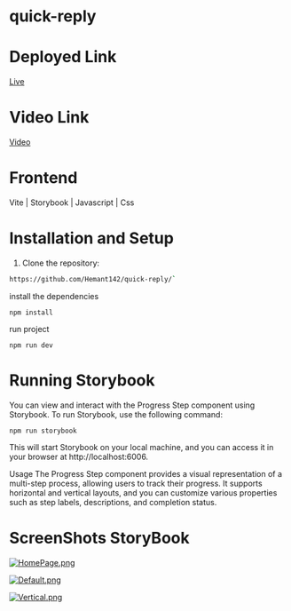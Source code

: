 # quick-reply 


# Deployed Link
 [Live](https://quick-reply-pi.vercel.app/)
 
# Video Link
  [Video](https://drive.google.com/file/d/1XbPxZpbIx4zU3voo1w3amkk4_zu9_8Ct/view?usp=sharing)
  
# Frontend

Vite | Storybook | Javascript | Css


# Installation and Setup
1. Clone the repository:

```bash
https://github.com/Hemant142/quick-reply/` 
```
install the dependencies
```
npm install
```
run project
```
npm run dev
```
# Running Storybook
You can view and interact with the Progress Step component using Storybook. To run Storybook, use the following command:
```
npm run storybook
```

This will start Storybook on your local machine, and you can access it in your browser at http://localhost:6006.

Usage The Progress Step component provides a visual representation of a multi-step process, allowing users to track their progress. It supports horizontal and vertical layouts, and you can customize various properties such as step labels, descriptions, and completion status.

# ScreenShots  StoryBook

[![HomePage.png](https://i.postimg.cc/FK7vxHmL/HomePage.png)](https://postimg.cc/TyMBdGKd)


[![Default.png](https://i.postimg.cc/YSmV9GMb/Default.png)](https://postimg.cc/Lq2vQsq1)


[![Vertical.png](https://i.postimg.cc/fT8bTqvW/Vertical.png)](https://postimg.cc/cr8WFmjP)
